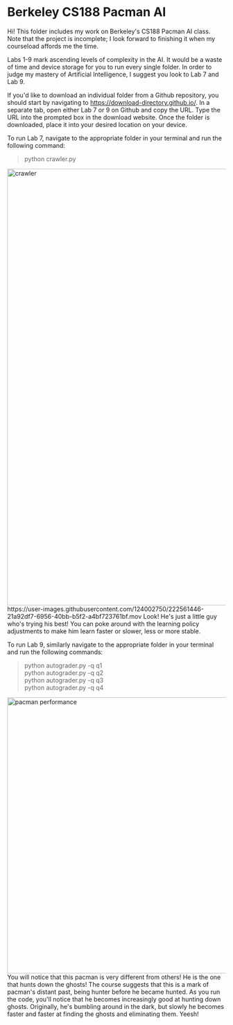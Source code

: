 Berkeley CS188 Pacman AI
====================================
Hi! This folder includes my work on Berkeley's CS188 Pacman AI class. Note that the project is incomplete; I look forward to finishing it when my courseload affords me the time.

Labs 1-9 mark ascending levels of complexity in the AI. It would be a waste of time and device storage for you to run every single folder. In order to judge my mastery of Artificial Intelligence, I suggest you look to Lab 7 and Lab 9.

If you'd like to download an individual folder from a Github repository, you should start by navigating to https://download-directory.github.io/. In a separate tab, open either Lab 7 or 9 on Github and copy the URL. Type the URL into the prompted box in the download website. Once the folder is downloaded, place it into your desired location on your device.

To run Lab 7, navigate to the appropriate folder in your terminal and run the following command:   
>python crawler.py   

<img width="1006" alt="crawler" src="https://user-images.githubusercontent.com/124002750/222548890-669d71a2-5230-4a83-a991-ce7a4adc471e.png">
https://user-images.githubusercontent.com/124002750/222561446-21a92df7-6956-40bb-b5f2-a4bf723761bf.mov
Look! He's just a little guy who's trying his best! You can poke around with the learning policy adjustments to make him learn faster or slower, less or more stable.  

To run Lab 9, similarly navigate to the appropriate folder in your terminal and run the following commands:  
>python autograder.py -q q1   
python autograder.py -q q2   
python autograder.py -q q3    
python autograder.py -q q4   

<img width="636" alt="pacman performance" src="https://user-images.githubusercontent.com/124002750/222544017-b2e3659e-2eba-4114-946c-fb81a33f725c.png">
You will notice that this pacman is very different from others! He is the one that hunts down the ghosts! The course suggests that this is a mark of pacman's distant past, being hunter before he became hunted. As you run the code, you'll notice that he becomes increasingly good at hunting down ghosts. Originally, he's bumbling around in the dark, but slowly he becomes faster and faster at finding the ghosts and eliminating them. Yeesh!

